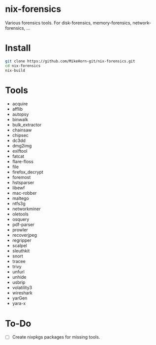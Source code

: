 # nix-forensics
Various forensics tools. For disk-forensics, memory-forensics, network-forensics, ...

# Install
```bash
git clone https://github.com/MikeHorn-git/nix-forensics.git
cd nix-forensics
nix-build
```

# Tools
* acquire
* afflib
* autopsy
* binwalk
* bulk_extractor
* chainsaw
* chipsec
* dc3dd
* dmg2img
* exiftool
* fatcat
* flare-floss
* file
* firefox_decrypt
* foremost
* hstsparser
* libewf
* mac-robber
* maltego
* ntfs3g
* networkminer
* oletools
* osquery
* pdf-parser
* prowler
* recoverjpeg
* regripper
* scalpel
* sleuthkit
* snort
* tracee
* trivy
* unfurl
* unhide
* usbrip
* volatility3
* wireshark
* yarGen
* yara-x

# To-Do
- [ ] Create nixpkgs packages for missing tools.
